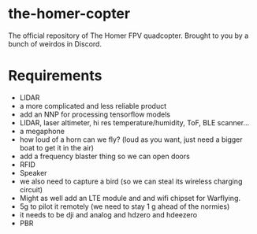 # the-homer-copter
The official repository of The Homer FPV quadcopter. Brought to you by a bunch of weirdos in Discord. 

# Requirements

- LIDAR
- a more complicated and less reliable product
- add an NNP for processing tensorflow models
- LIDAR, laser altimeter, hi res temperature/humidity, ToF, BLE scanner...
- a megaphone
- how loud of a horn can we fly? (loud as you want, just need a bigger boat to get it in the air)
- add a frequency blaster thing so we  can open doors
- RFID
- Speaker
- we also need to capture a bird (so we can steal its wireless charging circuit)
- Might as well add an LTE module and and wifi chipset for Warflying.
- 5g to pilot it remotely (we need to stay 1 g ahead of the normies)
- it needs to be dji and analog and hdzero and hdeezero
- PBR
